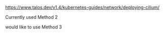 https://www.talos.dev/v1.4/kubernetes-guides/network/deploying-cilium/

Currently used Method 2

would like to use Method 3
